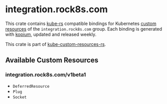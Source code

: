 <!--
SPDX-FileCopyrightText: The kube-custom-resources-rs Authors
SPDX-License-Identifier: 0BSD
 -->

# integration.rock8s.com

This crate contains [kube-rs](https://kube.rs/) compatible bindings for Kubernetes [custom resources](https://kubernetes.io/docs/tasks/extend-kubernetes/custom-resources/custom-resource-definitions/) of the `integration.rock8s.com` group. Each binding is generated with [kopium](https://github.com/kube-rs/kopium), updated and released weekly.

This crate is part of [kube-custom-resources-rs](https://github.com/metio/kube-custom-resources-rs).

## Available Custom Resources

### integration.rock8s.com/v1beta1
- `DeferredResource`
- `Plug`
- `Socket`
